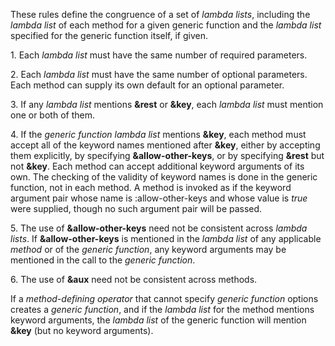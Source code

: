  



These rules define the congruence of a set of *lambda lists*, including the *lambda list* of each method for a given generic function and the *lambda list* specified for the generic function itself, if given. 



1\. Each *lambda list* must have the same number of required parameters. 



2\. Each *lambda list* must have the same number of optional parameters. Each method can supply its own default for an optional parameter. 



3\. If any *lambda list* mentions **&amp;rest** or **&amp;key**, each *lambda list* must mention one or both of them. 







 



 



4\. If the *generic function lambda list* mentions **&amp;key**, each method must accept all of the keyword names mentioned after **&amp;key**, either by accepting them explicitly, by specifying **&amp;allow-other-keys**, or by specifying **&amp;rest** but not **&amp;key**. Each method can accept additional keyword arguments of its own. The checking of the validity of keyword names is done in the generic function, not in each method. A method is invoked as if the keyword argument pair whose name is :allow-other-keys and whose value is *true* were supplied, though no such argument pair will be passed. 



5\. The use of **&amp;allow-other-keys** need not be consistent across *lambda lists*. If **&amp;allow-other-keys** is mentioned in the *lambda list* of any applicable *method* or of the *generic function*, any keyword arguments may be mentioned in the call to the *generic function*. 



6\. The use of **&amp;aux** need not be consistent across methods. 



If a *method-defining operator* that cannot specify *generic function* options creates a *generic function*, and if the *lambda list* for the method mentions keyword arguments, the *lambda list* of the generic function will mention **&amp;key** (but no keyword arguments). 



